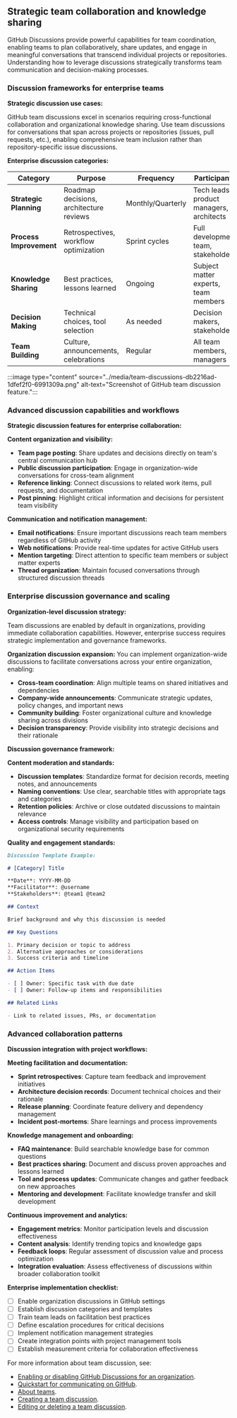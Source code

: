## Strategic team collaboration and knowledge sharing

GitHub Discussions provide powerful capabilities for team coordination, enabling teams to plan collaboratively, share updates, and engage in meaningful conversations that transcend individual projects or repositories. Understanding how to leverage discussions strategically transforms team communication and decision-making processes.

### Discussion frameworks for enterprise teams

**Strategic discussion use cases:**

GitHub team discussions excel in scenarios requiring cross-functional collaboration and organizational knowledge sharing. Use team discussions for conversations that span across projects or repositories (issues, pull requests, etc.), enabling comprehensive team inclusion rather than repository-specific issue discussions.

**Enterprise discussion categories:**

| **Category**            | **Purpose**                             | **Frequency**     | **Participants**                         |
| ----------------------- | --------------------------------------- | ----------------- | ---------------------------------------- |
| **Strategic Planning**  | Roadmap decisions, architecture reviews | Monthly/Quarterly | Tech leads, product managers, architects |
| **Process Improvement** | Retrospectives, workflow optimization   | Sprint cycles     | Full development team, stakeholders      |
| **Knowledge Sharing**   | Best practices, lessons learned         | Ongoing           | Subject matter experts, team members     |
| **Decision Making**     | Technical choices, tool selection       | As needed         | Decision makers, stakeholders            |
| **Team Building**       | Culture, announcements, celebrations    | Regular           | All team members, managers               |

:::image type="content" source="../media/team-discussions-db2216ad-1dfef2f0-6991309a.png" alt-text="Screenshot of GitHub team discussion feature.":::

### Advanced discussion capabilities and workflows

**Strategic discussion features for enterprise collaboration:**

**Content organization and visibility:**

- **Team page posting**: Share updates and decisions directly on team's central communication hub
- **Public discussion participation**: Engage in organization-wide conversations for cross-team alignment
- **Reference linking**: Connect discussions to related work items, pull requests, and documentation
- **Post pinning**: Highlight critical information and decisions for persistent team visibility

**Communication and notification management:**

- **Email notifications**: Ensure important discussions reach team members regardless of GitHub activity
- **Web notifications**: Provide real-time updates for active GitHub users
- **Mention targeting**: Direct attention to specific team members or subject matter experts
- **Thread organization**: Maintain focused conversations through structured discussion threads

### Enterprise discussion governance and scaling

**Organization-level discussion strategy:**

Team discussions are enabled by default in organizations, providing immediate collaboration capabilities. However, enterprise success requires strategic implementation and governance frameworks.

**Organization discussion expansion:**
You can implement organization-wide discussions to facilitate conversations across your entire organization, enabling:

- **Cross-team coordination**: Align multiple teams on shared initiatives and dependencies
- **Company-wide announcements**: Communicate strategic updates, policy changes, and important news
- **Community building**: Foster organizational culture and knowledge sharing across divisions
- **Decision transparency**: Provide visibility into strategic decisions and their rationale

**Discussion governance framework:**

**Content moderation and standards:**

- **Discussion templates**: Standardize format for decision records, meeting notes, and announcements
- **Naming conventions**: Use clear, searchable titles with appropriate tags and categories
- **Retention policies**: Archive or close outdated discussions to maintain relevance
- **Access controls**: Manage visibility and participation based on organizational security requirements

**Quality and engagement standards:**

```markdown
Discussion Template Example:

# [Category] Title

**Date**: YYYY-MM-DD
**Facilitator**: @username
**Stakeholders**: @team1 @team2

## Context

Brief background and why this discussion is needed

## Key Questions

1. Primary decision or topic to address
2. Alternative approaches or considerations
3. Success criteria and timeline

## Action Items

- [ ] Owner: Specific task with due date
- [ ] Owner: Follow-up items and responsibilities

## Related Links

- Link to related issues, PRs, or documentation
```

### Advanced collaboration patterns

**Discussion integration with project workflows:**

**Meeting facilitation and documentation:**

- **Sprint retrospectives**: Capture team feedback and improvement initiatives
- **Architecture decision records**: Document technical choices and their rationale
- **Release planning**: Coordinate feature delivery and dependency management
- **Incident post-mortems**: Share learnings and process improvements

**Knowledge management and onboarding:**

- **FAQ maintenance**: Build searchable knowledge base for common questions
- **Best practices sharing**: Document and discuss proven approaches and lessons learned
- **Tool and process updates**: Communicate changes and gather feedback on new approaches
- **Mentoring and development**: Facilitate knowledge transfer and skill development

**Continuous improvement and analytics:**

- **Engagement metrics**: Monitor participation levels and discussion effectiveness
- **Content analysis**: Identify trending topics and knowledge gaps
- **Feedback loops**: Regular assessment of discussion value and process optimization
- **Integration evaluation**: Assess effectiveness of discussions within broader collaboration toolkit

**Enterprise implementation checklist:**

- [ ] Enable organization discussions in GitHub settings
- [ ] Establish discussion categories and templates
- [ ] Train team leads on facilitation best practices
- [ ] Define escalation procedures for critical decisions
- [ ] Implement notification management strategies
- [ ] Create integration points with project management tools
- [ ] Establish measurement criteria for collaboration effectiveness

For more information about team discussion, see:

- [Enabling or disabling GitHub Discussions for an organization](https://docs.github.com/organizations/managing-organization-settings/enabling-or-disabling-github-discussions-for-an-organization).
- [Quickstart for communicating on GitHub](https://docs.github.com/github/collaborating-with-issues-and-pull-requests/quickstart-for-communicating-on-github).
- [About teams](https://docs.github.com/articles/about-teams).
- [Creating a team discussion](https://docs.github.com/organizations/collaborating-with-your-team/creating-a-team-discussion).
- [Editing or deleting a team discussion](https://docs.github.com/organizations/collaborating-with-your-team/editing-or-deleting-a-team-discussion).
